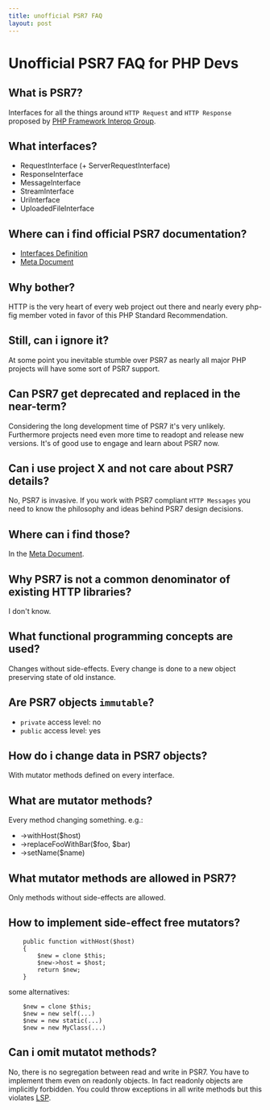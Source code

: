 ```yaml
---
title: unofficial PSR7 FAQ
layout: post
---
```


# Unofficial PSR7 FAQ for PHP Devs

## What is PSR7?
Interfaces for all the things around ``HTTP Request`` and ``HTTP Response`` proposed by [PHP Framework Interop Group](http://www.php-fig.org/).

## What interfaces?
* RequestInterface (+ ServerRequestInterface)
* ResponseInterface
* MessageInterface
* StreamInterface
* UriInterface
* UploadedFileInterface

## Where can i find official PSR7 documentation?
* [Interfaces Definition](http://www.php-fig.org/psr/psr-7/)
* [Meta Document](http://www.php-fig.org/psr/psr-7/meta/)

## Why bother?
HTTP is the very heart of every web project out there and nearly every php-fig member voted in favor of this PHP Standard Recommendation.

## Still, can i ignore it?
At some point you inevitable stumble over PSR7 as nearly all major PHP projects will have some sort of PSR7 support.

## Can PSR7 get deprecated and replaced in the near-term?
Considering the long development time of PSR7 it's very unlikely. Furthermore projects need even more time to readopt and release new versions. It's of good use to engage and learn about PSR7 now.

## Can i use project X and not care about PSR7 details?
No, PSR7 is invasive. If you work with PSR7 compliant ``HTTP Messages`` you need to know the philosophy and ideas behind PSR7 design decisions.

## Where can i find those?
In the [Meta Document](http://www.php-fig.org/psr/psr-7/meta/).

## Why PSR7 is not a common denominator of existing HTTP libraries?
I don't know.

## What functional programming concepts are used?
Changes without side-effects. Every change is done to a new object preserving state of old instance.

## Are PSR7 objects ``immutable``?
 * ``private`` access level: no
 * ``public`` access level: yes

## How do i change data in PSR7 objects?
With mutator methods defined on every interface.

## What are mutator methods?
Every method changing something. e.g.:

 * ->withHost($host)
 * ->replaceFooWithBar($foo, $bar)
 * ->setName($name)

## What mutator methods are allowed in PSR7?
Only methods without side-effects are allowed.

## How to implement side-effect free mutators?
```
    public function withHost($host)
    {
        $new = clone $this;
        $new->host = $host;
        return $new;
    }
```
some alternatives:
```
    $new = clone $this;
    $new = new self(...)
    $new = new static(...)
    $new = new MyClass(...)
```

## Can i omit mutatot methods?
No, there is no segregation between read and write in PSR7. You have to implement them even on readonly objects. In fact readonly objects are implicitly forbidden. You could throw exceptions in all write methods but this violates [LSP](https://en.wikipedia.org/wiki/Liskov_substitution_principle).

